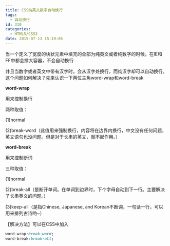 ```yaml
---
title: CSS纯英文数字自动换行
tags:
  - 自动换行
id: 310
categories:
  - HTML5/CSS3
date: 2015-07-13 15:19:05
---
```


当一个定义了宽度的块状元素中填充的全部为纯英文或者纯数字的时候，在IE和FF中都会撑大容器，不会自动换行

并且当数字或者英文中带有汉字时，会从汉字处换行，而纯汉字却可以自动换行。这个问题如何解决？先来认识一下两位主角word-wrap和word-break

**word-wrap**

用来控制换行

两种取值：

(1)normal

(2)break-word（此值用来强制换行，内容将在边界内换行，中文没有任何问题，英文语句也没问题。但是对于长串的英文，就不起作用。）


**word-break**

用来控制断词

三种取值：

(1)normal

(2)break-all（是断开单词。在单词到边界时，下个字母自动到下一行。主要解决了长串英文的问题。）

(3)keep-all（是指Chinese, Japanese, and Korean不断词，一句话一行，可以用来排列古诗哟~）

【解决方法】可以在CSS中加入
```css
word-wrap:break-word;
word-break:break-all;
```